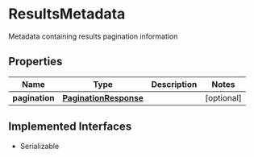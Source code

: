 

# ResultsMetadata

Metadata containing results pagination information

## Properties

Name | Type | Description | Notes
------------ | ------------- | ------------- | -------------
**pagination** | [**PaginationResponse**](PaginationResponse.md) |  |  [optional]


## Implemented Interfaces

* Serializable


